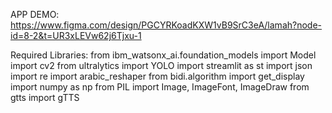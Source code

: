 APP DEMO:
https://www.figma.com/design/PGCYRKoadKXW1vB9SrC3eA/lamah?node-id=8-2&t=UR3xLEVw62j6Tjxu-1


Required Libraries:
from ibm_watsonx_ai.foundation_models import Model
import cv2
from ultralytics import YOLO
import streamlit as st
import json
import re
import arabic_reshaper 
from bidi.algorithm import get_display
import numpy as np
from PIL import Image, ImageFont, ImageDraw
from gtts import gTTS
